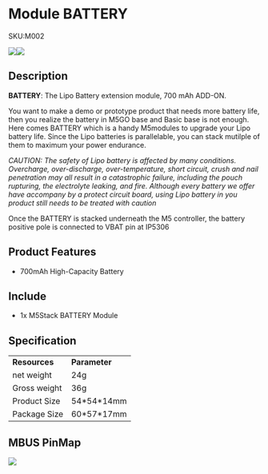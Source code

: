 # Module BATTERY

<el-tag effect="plain">SKU:M002</el-tag>

<div class="product_pic"><img src="assets/img/product_pics/module/battery/module_battery_01.webp"><img src="assets/img/product_pics/module/battery/module_battery_02.webp"></div>

## Description

**BATTERY**:  The Lipo Battery extension module, 700 mAh ADD-ON.

You want to make a demo or prototype product that needs more battery life, then you realize the battery in M5GO base and Basic base is not enough. Here comes BATTERY which is a handy M5modules to upgrade your Lipo battery life. Since the Lipo batteries is parallelable, you can stack mutilple of them to maximum your power endurance.

*CAUTION: The safety of Lipo battery is affected by many conditions. Overcharge, over-discharge, over-temperature, short circuit, crush and nail penetration may all result in a catastrophic failure, including the pouch rupturing, the electrolyte leaking, and fire. Although every battery we offer have accompany by a protect circuit board, using Lipo battery in you product still needs to be treated with caution*

Once the BATTERY is stacked underneath the M5 controller, the battery positive pole is connected to VBAT pin at IP5306

## Product Features

- 700mAh High-Capacity Battery

## Include

-  1x M5Stack BATTERY Module


## Specification

<table>
   <tr style="font-weight:bold">
      <td>Resources</td>
      <td>Parameter</td>
   </tr>
   <tr>
      <td>net weight</td>
      <td>24g</td>
   </tr>
   <tr>
      <td>Gross weight</td>
      <td>36g</td>
   </tr>
   <tr>
      <td>Product Size</td>
      <td>54*54*14mm</td>
   </tr>
   <tr>
      <td>Package Size</td>
      <td>60*57*17mm</td>
   </tr>
 </table>

## MBUS PinMap

<img src="assets\img\product_pics\module\module_bus.webp"/>

<script>

   var purchase_link = 'https://m5stack.com/collections/m5-module/products/battery-module';

   anchor_search(purchase_link);
   scrollFunc();

</script>
